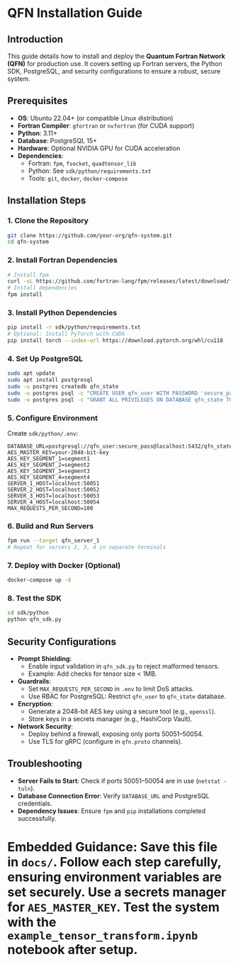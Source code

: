 # QFN Installation Guide

## Introduction

This guide details how to install and deploy the **Quantum Fortran Network (QFN)** for production use. It covers setting up Fortran servers, the Python SDK, PostgreSQL, and security configurations to ensure a robust, secure system.

## Prerequisites

- **OS**: Ubuntu 22.04+ (or compatible Linux distribution)
- **Fortran Compiler**: `gfortran` or `nvfortran` (for CUDA support)
- **Python**: 3.11+
- **Database**: PostgreSQL 15+
- **Hardware**: Optional NVIDIA GPU for CUDA acceleration
- **Dependencies**:
  - Fortran: `fpm`, `fsocket`, `quadtensor_lib`
  - Python: See `sdk/python/requirements.txt`
  - Tools: `git`, `docker`, `docker-compose`

## Installation Steps

### 1. Clone the Repository
```bash
git clone https://github.com/your-org/qfn-system.git
cd qfn-system
```

### 2. Install Fortran Dependencies
```bash
# Install fpm
curl -sL https://github.com/fortran-lang/fpm/releases/latest/download/fpm-install.sh | bash
# Install dependencies
fpm install
```

### 3. Install Python Dependencies
```bash
pip install -r sdk/python/requirements.txt
# Optional: Install PyTorch with CUDA
pip install torch --index-url https://download.pytorch.org/whl/cu118
```

### 4. Set Up PostgreSQL
```bash
sudo apt update
sudo apt install postgresql
sudo -u postgres createdb qfn_state
sudo -u postgres psql -c "CREATE USER qfn_user WITH PASSWORD 'secure_pass';"
sudo -u postgres psql -c "GRANT ALL PRIVILEGES ON DATABASE qfn_state TO qfn_user;"
```

### 5. Configure Environment
Create `sdk/python/.env`:
```env
DATABASE_URL=postgresql://qfn_user:secure_pass@localhost:5432/qfn_state
AES_MASTER_KEY=your-2048-bit-key
AES_KEY_SEGMENT_1=segment1
AES_KEY_SEGMENT_2=segment2
AES_KEY_SEGMENT_3=segment3
AES_KEY_SEGMENT_4=segment4
SERVER_1_HOST=localhost:50051
SERVER_2_HOST=localhost:50052
SERVER_3_HOST=localhost:50053
SERVER_4_HOST=localhost:50054
MAX_REQUESTS_PER_SECOND=100
```

### 6. Build and Run Servers
```bash
fpm run --target qfn_server_1
# Repeat for servers 2, 3, 4 in separate terminals
```

### 7. Deploy with Docker (Optional)
```bash
docker-compose up -d
```

### 8. Test the SDK
```bash
cd sdk/python
python qfn_sdk.py
```

## Security Configurations

- **Prompt Shielding**:
  - Enable input validation in `qfn_sdk.py` to reject malformed tensors.
  - Example: Add checks for tensor size < 1MB.
- **Guardrails**:
  - Set `MAX_REQUESTS_PER_SECOND` in `.env` to limit DoS attacks.
  - Use RBAC for PostgreSQL: Restrict `qfn_user` to `qfn_state` database.
- **Encryption**:
  - Generate a 2048-bit AES key using a secure tool (e.g., `openssl`).
  - Store keys in a secrets manager (e.g., HashiCorp Vault).
- **Network Security**:
  - Deploy behind a firewall, exposing only ports 50051–50054.
  - Use TLS for gRPC (configure in `qfn.proto` channels).

## Troubleshooting

- **Server Fails to Start**: Check if ports 50051–50054 are in use (`netstat -tuln`).
- **Database Connection Error**: Verify `DATABASE_URL` and PostgreSQL credentials.
- **Dependency Issues**: Ensure `fpm` and `pip` installations completed successfully.

# Embedded Guidance: Save this file in `docs/`. Follow each step carefully, ensuring environment variables are set securely. Use a secrets manager for `AES_MASTER_KEY`. Test the system with the `example_tensor_transform.ipynb` notebook after setup.